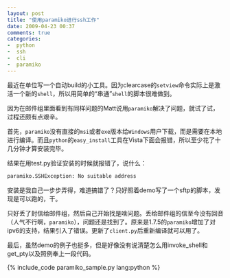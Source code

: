 ```yaml
---
layout: post
title: "使用paramiko进行ssh工作"
date: 2009-04-23 00:37
comments: true
categories:
-  python
-  ssh
-  cli
-  paramiko
---
```


最近在单位写一个自动build的小工具。因为clearcase的`setview`命令实际上是激活一个新的`shell`，所以用简单的“串通”`shell`的脚本很难做到。

因为在邮件组里面看到有同样问题的Matt说用`paramiko`解决了问题，就试了试，过程还颇有点艰辛。

首先，`paramiko`没有直接的`msi`或者`exe`版本给`Windows`用户下载，而是需要在本地进行编译。而且`python`的`easy_install`工具在Vista下面会报错，所以至少花了十几分钟才算安装完毕。

结果在用test.py验证安装的时候就报错了，说什么：

```python
paramiko.SSHException: No suitable address
```

安装是我自己一步步弄得，难道搞错了？只好照着demo写了一个sftp的脚本，发现是可以跑的，干。

只好丢了封信给邮件组，然后自己开始找是啥问题。丢给邮件组的信至今没有回音（人气不行啊，`paramiko`），问题还是找到了。原来是1.7.5的`paramiko`增加了对ipv6的支持，结果引入了错误。更新了`client.py`后重新编译就可以用了。

最后，虽然demo的例子也挺多，但是好像没有说清楚怎么用invoke_shell和get_pty以及照例奉上一段代码。

{% include_code paramiko_sample.py lang:python %}